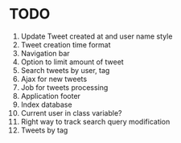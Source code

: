 # TODO

1. Update Tweet created at and user name style
2. Tweet creation time format
3. Navigation bar
4. Option to limit amount of tweet
5. Search tweets by user, tag
6. Ajax for new tweets
7. Job for tweets processing
8. Application footer
9. Index database
10. Current user in class variable?
11. Right way to track search query modification
12. Tweets by tag
